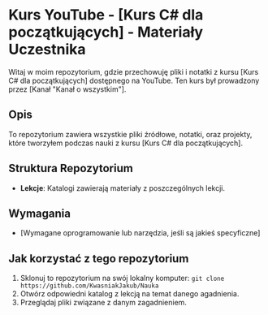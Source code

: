 # Kurs YouTube - [Kurs C# dla początkujących] - Materiały Uczestnika

Witaj w moim repozytorium, gdzie przechowuję pliki i notatki z kursu [Kurs C# dla początkujących] dostępnego na YouTube. Ten kurs był prowadzony przez [Kanał "Kanał o wszystkim"].

## Opis

To repozytorium zawiera wszystkie pliki źródłowe, notatki, oraz projekty, które tworzyłem podczas nauki z kursu [Kurs C# dla początkujących].

## Struktura Repozytorium

- **Lekcje**: Katalogi zawierają materiały z poszczególnych lekcji.

## Wymagania

- [Wymagane oprogramowanie lub narzędzia, jeśli są jakieś specyficzne]

## Jak korzystać z tego repozytorium

1. Sklonuj to repozytorium na swój lokalny komputer: `git clone https://github.com/KwasniakJakub/Nauka`
2. Otwórz odpowiedni katalog z lekcją na temat danego agadnienia.
3. Przeglądaj pliki związane z danym zagadnieniem.
